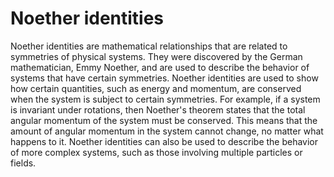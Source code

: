 # Noether identities

Noether identities are mathematical relationships that are related to symmetries of physical systems. They were discovered by the German mathematician, Emmy Noether, and are used to describe the behavior of systems that have certain symmetries. Noether identities are used to show how certain quantities, such as energy and momentum, are conserved when the system is subject to certain symmetries. For example, if a system is invariant under rotations, then Noether's theorem states that the total angular momentum of the system must be conserved. This means that the amount of angular momentum in the system cannot change, no matter what happens to it. Noether identities can also be used to describe the behavior of more complex systems, such as those involving multiple particles or fields.
